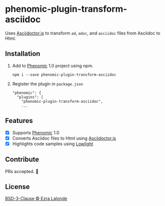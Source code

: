 # phenomic-plugin-transform-asciidoc

Uses [Asciidoctor.js](https://github.com/asciidoctor/asciidoctor.js) to
transform `ad`, `adoc`, and `asciidoc` files from Asciidoc to Html.

## Installation

1. Add to [Phenomic](https://www.phenomic.io) 1.0 project using npm.

       npm i --save phenomic-plugin-transform-asciidoc

2. Register the plugin in `package.json`

       "phenomic": {
         "plugins": [
           "phenomic-plugin-transform-asciidoc",
           ...

## Features

- [x] Supports [Phenomic](https://www.phenomic.io) 1.0
- [x] Converts Asciidoc files to Html using [Asciidoctor.js](https://github.com/asciidoctor/asciidoctor.js)
- [x] Highlights code samples using [Lowlight](https://github.com/wooorm/lowlight)

## Contribute

PRs accepted. :beer:

## License

[BSD-3-Clause © Ezra Lalonde](LICENSE)

